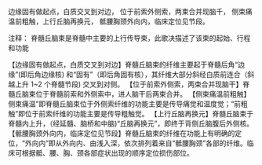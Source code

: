 边缘固有做起点，白质交叉到对边，
位于前索外侧索，两束合并现脑千，
侧束痛温前粗触，上行丘脑再换元，
骶腰胸颈外向内，临床定位见节段。

注释：
脊髓丘脑束是脊髓中主要的上行传导束，此歌决描述了该束的起始、行程和功能

【边缘固有做起点，白质交叉到对边】脊髓丘脑束的纤维主要起于脊髓后角“边缘”(即后角边缘核) 和“固有”（即后角固有核），其纤维大部分斜经白质前连合（斜越上升 1~2 个脊髓节段) 交叉到对侧。
【位于前索外侧索，两束合并现脑干】脊髓丘脑束位于脊髓前索和外侧索中，进人脑干后两束合并。
【侧束痛温前粗触】侧束痛温”即脊髓丘脑束位于外侧索纤维的功能主要是传导痛觉和温度觉；“前粗触”即位于前索纤维的功能主要是传导粗触觉。
【上行丘脑再换元】脊髓丘脑束于脊髓内上升，（经延髓、脑桥和中脑)“丘脑再换元”，即终于背侧丘脑腹后外侧核。
【骶腰胸颈外向内，临床定位见节段】脊髓丘脑束的纤维在功能上有明确的定位，“外向内”即从外向内、由浅入深，依次排列着来自“骶腰胸颈”各部的纤维。临床可根据骶、腰、胸、颈各部症状出现的顺序定位损伤部位。